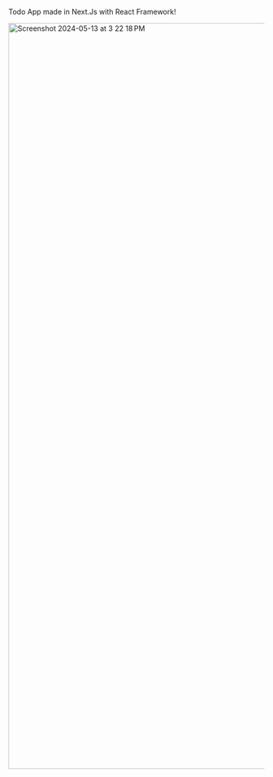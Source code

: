Todo App made in Next.Js with React Framework!

<img width="1470" alt="Screenshot 2024-05-13 at 3 22 18 PM" src="https://github.com/karanvirdii/todoreact/assets/76189171/268e9c4a-b745-420d-a255-b43eeec5e280">
